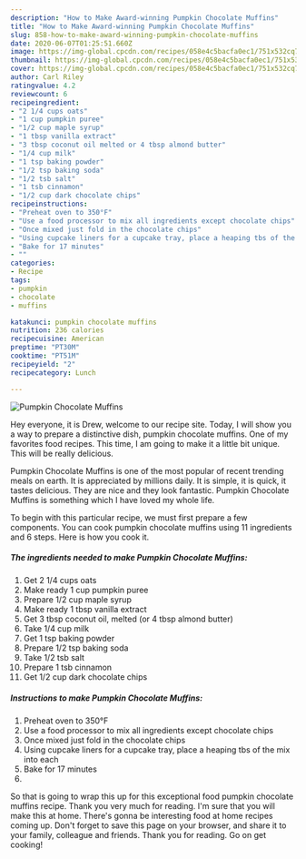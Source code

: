 ```yaml
---
description: "How to Make Award-winning Pumpkin Chocolate Muffins"
title: "How to Make Award-winning Pumpkin Chocolate Muffins"
slug: 858-how-to-make-award-winning-pumpkin-chocolate-muffins
date: 2020-06-07T01:25:51.660Z
image: https://img-global.cpcdn.com/recipes/058e4c5bacfa0ec1/751x532cq70/pumpkin-chocolate-muffins-recipe-main-photo.jpg
thumbnail: https://img-global.cpcdn.com/recipes/058e4c5bacfa0ec1/751x532cq70/pumpkin-chocolate-muffins-recipe-main-photo.jpg
cover: https://img-global.cpcdn.com/recipes/058e4c5bacfa0ec1/751x532cq70/pumpkin-chocolate-muffins-recipe-main-photo.jpg
author: Carl Riley
ratingvalue: 4.2
reviewcount: 6
recipeingredient:
- "2 1/4 cups oats"
- "1 cup pumpkin puree"
- "1/2 cup maple syrup"
- "1 tbsp vanilla extract"
- "3 tbsp coconut oil melted or 4 tbsp almond butter"
- "1/4 cup milk"
- "1 tsp baking powder"
- "1/2 tsp baking soda"
- "1/2 tsb salt"
- "1 tsb cinnamon"
- "1/2 cup dark chocolate chips"
recipeinstructions:
- "Preheat oven to 350°F"
- "Use a food processor to mix all ingredients except chocolate chips"
- "Once mixed just fold in the chocolate chips"
- "Using cupcake liners for a cupcake tray, place a heaping tbs of the mix into each"
- "Bake for 17 minutes"
- ""
categories:
- Recipe
tags:
- pumpkin
- chocolate
- muffins

katakunci: pumpkin chocolate muffins 
nutrition: 236 calories
recipecuisine: American
preptime: "PT30M"
cooktime: "PT51M"
recipeyield: "2"
recipecategory: Lunch

---
```



![Pumpkin Chocolate Muffins](https://img-global.cpcdn.com/recipes/058e4c5bacfa0ec1/751x532cq70/pumpkin-chocolate-muffins-recipe-main-photo.jpg)

Hey everyone, it is Drew, welcome to our recipe site. Today, I will show you a way to prepare a distinctive dish, pumpkin chocolate muffins. One of my favorites food recipes. This time, I am going to make it a little bit unique. This will be really delicious.



Pumpkin Chocolate Muffins is one of the most popular of recent trending meals on earth. It is appreciated by millions daily. It is simple, it is quick, it tastes delicious. They are nice and they look fantastic. Pumpkin Chocolate Muffins is something which I have loved my whole life.


To begin with this particular recipe, we must first prepare a few components. You can cook pumpkin chocolate muffins using 11 ingredients and 6 steps. Here is how you cook it.

<!--inarticleads1-->

##### The ingredients needed to make Pumpkin Chocolate Muffins:

1. Get 2 1/4 cups oats
1. Make ready 1 cup pumpkin puree
1. Prepare 1/2 cup maple syrup
1. Make ready 1 tbsp vanilla extract
1. Get 3 tbsp coconut oil, melted (or 4 tbsp almond butter)
1. Take 1/4 cup milk
1. Get 1 tsp baking powder
1. Prepare 1/2 tsp baking soda
1. Take 1/2 tsb salt
1. Prepare 1 tsb cinnamon
1. Get 1/2 cup dark chocolate chips




<!--inarticleads2-->

##### Instructions to make Pumpkin Chocolate Muffins:

1. Preheat oven to 350°F
1. Use a food processor to mix all ingredients except chocolate chips
1. Once mixed just fold in the chocolate chips
1. Using cupcake liners for a cupcake tray, place a heaping tbs of the mix into each
1. Bake for 17 minutes
1. 




So that is going to wrap this up for this exceptional food pumpkin chocolate muffins recipe. Thank you very much for reading. I'm sure that you will make this at home. There's gonna be interesting food at home recipes coming up. Don't forget to save this page on your browser, and share it to your family, colleague and friends. Thank you for reading. Go on get cooking!
